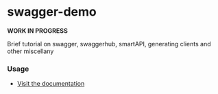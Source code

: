 # swagger-demo

**WORK IN PROGRESS**

Brief tutorial on swagger, swaggerhub, smartAPI, generating clients and other miscellany

### Usage

- [Visit the documentation](https://mjstealey.github.io/swagger-demo/)

